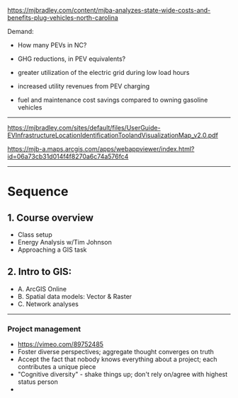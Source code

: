 https://mjbradley.com/content/mjba-analyzes-state-wide-costs-and-benefits-plug-vehicles-north-carolina

Demand: 

* How many PEVs in NC? 

* GHG reductions, in PEV equivalents?

* greater utilization of the electric grid during low load hours
* increased utility revenues from PEV charging
* fuel and maintenance cost savings compared to owning gasoline vehicles

---

https://mjbradley.com/sites/default/files/UserGuide-EVInfrastructureLocationIdentificationToolandVisualizationMap_v2.0.pdf

https://mjb-a.maps.arcgis.com/apps/webappviewer/index.html?id=06a73cb31d014f4f8270a6c74a576fc4



---

# Sequence

## 1. Course overview

* Class setup
* Energy Analysis w/Tim Johnson
* Approaching a GIS task

## 2. Intro to GIS: 

* A. ArcGIS Online
* B. Spatial data models: Vector & Raster
* C. Network analyses

---

### Project management

* https://vimeo.com/89752485
* Foster diverse perspectives; aggregate thought converges on truth
* Accept the fact that nobody knows everything about a project; each contributes a unique piece
* "Cognitive diversity" - shake things up; don't rely on/agree with highest status person
* 

